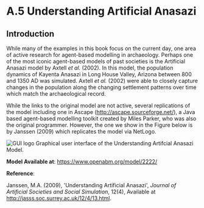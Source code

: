 # A.5 Understanding Artificial Anasazi




## Introduction

While many of the examples in this book focus on the current day, one area of active research for agent-based modelling in archaeology. Perhaps one of the most iconic agent-based models of past societies isthe Artificial Anasazi model by Axtell *et al.* (2002). In this model, the population dynamics of Kayenta Anasazi in Long House Valley, Arizona between 800 and 1350 AD was simulated. Axtell *et al.* (2002) were able to closely capture changes in the population along the changing settlement patterns over time which match the archaeological record. 

While the links to the original model are not active, several replications of the model including one in Ascape (<http://ascape.sourceforge.net/>), a Java based agent-based modelling toolkit created by Miles Parker, who was also the original programmer. However, the one we show in the Figure below is by Janssen (2009) which replicates the model via NetLogo.

![GUI logo](https://github.com/abmgis/abmgis/blob/master/AppendixA/Anasazi/FigureA5.png)
Graphical user interface of the Understanding Artifcial Anasazi Model.**Model Available at**: <https://www.openabm.org/model/2222/>
**Reference**:
Janssen, M.A. (2009), 'Understanding Artificial Anasazi', *Journal of Artificial Societies andSocial Simulation*, 12(4), Available at <http://jasss.soc.surrey.ac.uk/12/4/13.html>.